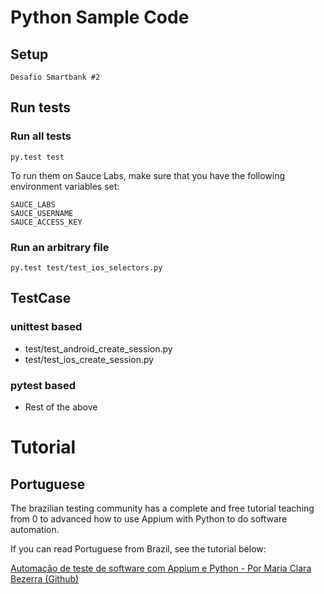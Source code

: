 # Python Sample Code
## Setup

```
Desafio Smartbank #2
```

## Run tests
### Run all tests

```
py.test test
```

To run them on Sauce Labs, make sure that you have the following environment
variables set:
```
SAUCE_LABS
SAUCE_USERNAME
SAUCE_ACCESS_KEY
```

### Run an arbitrary file

```
py.test test/test_ios_selectors.py
```

## TestCase
### unittest based
- test/test_android_create_session.py
- test/test_ios_create_session.py

### pytest based
- Rest of the above

# Tutorial

## Portuguese

The brazilian testing community has a complete and free tutorial teaching from 0 to advanced how to use Appium with Python to do software automation.

If you can read Portuguese from Brazil, see the tutorial below:

[Automação de teste de software com Appium e Python - Por Maria Clara Bezerra (Github)](https://github.com/clarabez/appium)
